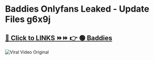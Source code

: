 
 # Baddies Onlyfans Leaked - Update Files g6x9j

## <h2><a href="https://clipsfans.com/Baddies&ref=git">🔗 Click to LINKS ⏩⏩ 👉 🟢 Baddies </a></h2>

<a href="https://clipsfans.com/Baddies&ref=git" rel="nofollow" data-target="animated-image.originalLink"><img src="https://i.ibb.co.com/xMMVF88/686577567.gif" alt="Viral Video Original" style="max-width: 100%; display: inline-block;" data-target="animated-image.originalImage"></a>

